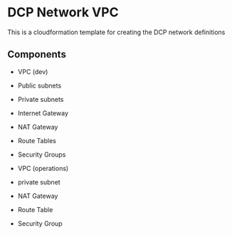 # DCP Network VPC 
This is a cloudformation template for creating the DCP network definitions

## Components
- VPC (dev)
- Public subnets
- Private subnets
- Internet Gateway
- NAT Gateway
- Route Tables
- Security Groups

- VPC (operations)
- private subnet
- NAT Gateway
- Route Table
- Security Group
